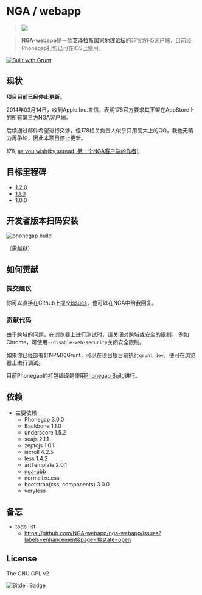 # NGA / webapp

> ![](https://github.com/imyelo/nga-webapp/blob/master/phonegap/asset/logo-120.png?raw=true)

> **NGA-webapp**是一款[艾泽拉斯国家地理论坛](http://bbs.ngacn.cc/)的非官方H5客户端，目前经Phonegap打包已可在iOS上使用。

[![Built with Grunt](https://cdn.gruntjs.com/builtwith.png)](http://gruntjs.com/)

## 现状
**项目目前已经停止更新。**

2014年03月14日，收到Apple Inc.来信，表明178官方要求其下架在AppStore上的所有第三方NGA客户端。

后续通过邮件希望进行交涉，但178相关负责人似乎只用高大上的QQ，我也无精力再争论，因此本项目停止更新。

178, [as you wish(by seread, 另一个NGA客户端的作者)](http://daxuanwo.info/thread/6934938.html?&p=).

## 目标里程碑
- [1.2.0](https://github.com/imyelo/nga-webapp/issues?milestone=2&state=open)
- [1.1.0](https://github.com/imyelo/nga-webapp/issues?milestone=1&state=open)
- 1.0.0

## 开发者版本扫码安装
![phonegap build](https://chart.googleapis.com/chart?chs=116x116&cht=qr&chl=http://build.phonegap.com/apps/689130/install/?qr_key=SAwQ2dozredM5buzJhZo&chld=L|1&choe=UTF-8)

（需越狱）


## 如何贡献
### 提交建议
你可以直接在Github上提交[issues](https://github.com/imyelo/nga-webapp/issues)，也可以在NGA中给我回复。

### 贡献代码
由于跨域的问题，在浏览器上进行测试时，请关闭对跨域或安全的限制。
例如Chrome，可使用``--disable-web-security``关闭安全限制。

如果你已经部署好NPM和Grunt，可以在项目根目录执行``grunt dev``，便可在浏览器上进行调试。

目前Phonegap的打包编译是使用[Phonegap Build](https://build.phonegap.com/)进行。


## 依赖
- 主要依赖
  - Phonegap 3.0.0
  - Backbone 1.1.0
  - underscore 1.5.2
  - seajs 2.1.1
  - zeptojs 1.0.1
  - iscroll 4.2.5
  - less 1.4.2
  - artTemplate 2.0.1
  - [nga-ubb](https://github.com/imyelo/nga-ubb)
  - normalize.css
  - bootstrap(css, components) 3.0.0
  - veryless


## 备忘
- todo list
  - https://github.com/NGA-webapp/nga-webapp/issues?labels=enhancement&page=1&state=open


## License
The GNU GPL v2


[![Bitdeli Badge](https://d2weczhvl823v0.cloudfront.net/imyelo/nga-webapp/trend.png)](https://bitdeli.com/free "Bitdeli Badge")

